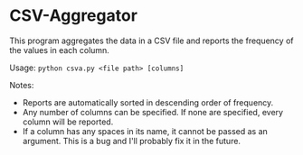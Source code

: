 # CSV-Aggregator
This program aggregates the data in a CSV file and reports the frequency of the values in each column.

Usage: ``python csva.py <file path> [columns]``

Notes:
* Reports are automatically sorted in descending order of frequency.
* Any number of columns can be specified. If none are specified, every column will be reported.
* If a column has any spaces in its name, it cannot be passed as an argument. This is a bug and I'll probably fix it in the future.

